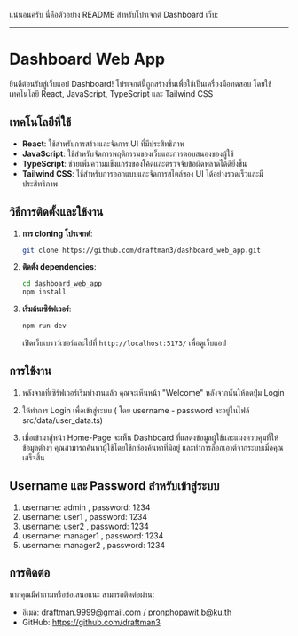 แน่นอนครับ นี่คือตัวอย่าง README สำหรับโปรเจกต์ Dashboard เว็บ:

---

# Dashboard Web App

ยินดีต้อนรับสู่เว็บแอป Dashboard! โปรเจกต์นี้ถูกสร้างขึ้นเพื่อใช้เป็นเครื่องมือทดสอบ โดยใช้เทคโนโลยี React, JavaScript, TypeScript และ Tailwind CSS

## เทคโนโลยีที่ใช้

- **React**: ใช้สำหรับการสร้างและจัดการ UI ที่มีประสิทธิภาพ
- **JavaScript**: ใช้สำหรับจัดการพฤติกรรมของเว็บและการตอบสนองของผู้ใช้
- **TypeScript**: ช่วยเพิ่มความแข็งแกร่งของโค้ดและตรวจจับข้อผิดพลาดได้ดียิ่งขึ้น
- **Tailwind CSS**: ใช้สำหรับการออกแบบและจัดการสไตล์ของ UI ได้อย่างรวดเร็วและมีประสิทธิภาพ

## วิธีการติดตั้งและใช้งาน

1. **การ cloning โปรเจกต์**: 
   ```bash
   git clone https://github.com/draftman3/dashboard_web_app.git
   ```

2. **ติดตั้ง dependencies**:
   ```bash
   cd dashboard_web_app
   npm install
   ```

3. **เริ่มต้นเซิร์ฟเวอร์**:
   ```bash
   npm run dev
   ```

   เปิดเว็บเบราว์เซอร์และไปที่ `http://localhost:5173/` เพื่อดูเว็บแอป

## การใช้งาน

1. หลังจากที่เซิร์ฟเวอร์เริ่มทำงานแล้ว คุณจะเห็นหน้า "Welcome" หลังจากนั้นให้กดปุ่ม Login

2. ให้ทำการ Login เพื่อเข้าสู่ระบบ ( โดย username - password จะอยู่ในไฟล์ src/data/user_data.ts)

3. เมื่อเข้ามาสู่หน้า Home-Page จะเห็น Dashboard ที่แสดงข้อมูลผู้ใช้และแผงควบคุมที่ให้ข้อมูลต่างๆ คุณสามารถค้นหาผู้ใช้โดยใช้กล่องค้นหาที่มีอยู่ และทำการล็อกเอาต์จากระบบเมื่อคุณเสร็จสิ้น

## Username และ Password สำหรับเข้าสู่ระบบ

1. username: admin , password: 1234
2. username: user1 , password: 1234
3. username: user2 , password: 1234
4. username: manager1 , password: 1234
5. username: manager2 , password: 1234


## การติดต่อ

หากคุณมีคำถามหรือข้อเสนอแนะ สามารถติดต่อผ่าน:

- อีเมล: draftman.9999@gmail.com / pronphopawit.b@ku.th
- GitHub: https://github.com/draftman3
